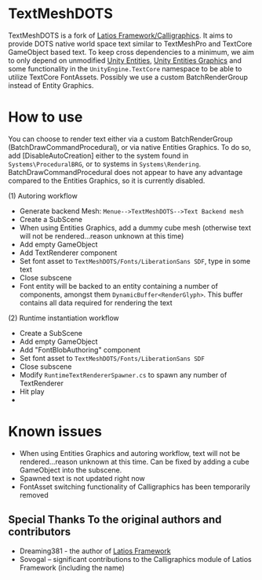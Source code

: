# TextMeshDOTS

TextMeshDOTS is a fork of [Latios Framework/Calligraphics](https://github.com/Dreaming381/Latios-Framework/tree/master/Calligraphics). 
It aims to provide DOTS native world space text similar to TextMeshPro and TextCore GameObject based text. To keep
cross dependencies to a minimum, we aim to only depend on unmodified [Unity Entities](https://docs.unity3d.com/Packages/com.unity.entities@1.2/manual/index.html),
[Unity Entities Graphics](https://docs.unity3d.com/Packages/com.unity.entities.graphics@1.2/manual/index.html) and some functionality in the `UnityEngine.TextCore` namespace to 
be able to utilize TextCore FontAssets. Possibly we use a custom BatchRenderGroup instead of Entity Graphics. 

# How to use

You can choose to render text either via a custom BatchRenderGroup (BatchDrawCommandProcedural), or via native Entities Graphics.
To do so, add [DisableAutoCreation] either to the system found in `Systems\ProceduralBRG`, or to systems in `Systems\Rendering`.
BatchDrawCommandProcedural does not appear to have any advantage compared to the Entities Graphics, so it is currently disabled.

(1) Autoring workflow
-	Generate backend Mesh: `Menue-->TextMeshDOTS-->Text Backend mesh`
-   Create a SubScene
-   When using Entities Graphics, add a dummy cube mesh (otherwise text will not be rendered...reason unknown at this time)
-   Add empty GameObject
-   Add TextRenderer component
-   Set font asset to `TextMeshDOTS/Fonts/LiberationSans SDF`, type in some text
-   Close subscene
-	Font entity will be backed to an entity containing a number of components, amongst them  `DynamicBuffer<RenderGlyph>`. This buffer contains all data required for rendering the text

(2) Runtime instantiation workflow
-   Create a SubScene
-   Add empty GameObject
-   Add "FontBlobAuthoring" component
-   Set font asset to `TextMeshDOTS/Fonts/LiberationSans SDF`
-   Close subscene
-   Modify `RuntimeTextRendererSpawner.cs` to spawn any number of TextRenderer
-   Hit play
- 

# Known issues
-   When using Entities Graphics and autoring workflow, text will not be rendered...reason unknown at this time. Can be fixed by adding a cube GameObject into the subscene.
-   Spawned text is not updated right now 
-   FontAsset switching functionality of Calligraphics has been temporarily removed


## Special Thanks To the original authors and contributors

-   Dreaming381 -  the author of [Latios Framework](https://github.com/Dreaming381/Latios-Framework)
-   Sovogal – significant contributions to the Calligraphics module of Latios Framework (including the name)
